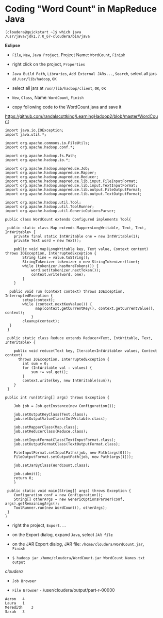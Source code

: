 # Coding "Word Count" in MapReduce Java

```
[cloudera@quickstart ~]$ which java
/usr/java/jdk1.7.0_67-cloudera/bin/java
```

**Eclipse**

- `File`, `New`, `Java Project`, Project Name: `WordCount`, `Finish`

- right click on the project, `Properties`

- `Java Build Path`, `Libraries`, `Add External JARs...`, `Search`, select all jars at `/usr/lib/hadoop`, `OK`

- select all jars at `/usr/lib/hadoop/client`, `OK`, `OK`

- `New`, `Class`, Name: `WordCount`, `Finish`

- copy following code to the WordCount.java and save it

https://github.com/randalscottking/LearningHadoop2/blob/master/WordCount

```
import java.io.IOException;
import java.util.*;

import org.apache.commons.io.FileUtils;
import org.apache.hadoop.conf.*;

import org.apache.hadoop.fs.Path;
import org.apache.hadoop.io.*;

import org.apache.hadoop.mapreduce.Job;
import org.apache.hadoop.mapreduce.Mapper;
import org.apache.hadoop.mapreduce.Reducer;
import org.apache.hadoop.mapreduce.lib.input.FileInputFormat;
import org.apache.hadoop.mapreduce.lib.input.TextInputFormat;
import org.apache.hadoop.mapreduce.lib.output.FileOutputFormat;
import org.apache.hadoop.mapreduce.lib.output.TextOutputFormat;

import org.apache.hadoop.util.Tool;
import org.apache.hadoop.util.ToolRunner;
import org.apache.hadoop.util.GenericOptionsParser;

public class WordCount extends Configured implements Tool{

 public static class Map extends Mapper<LongWritable, Text, Text, IntWritable> {
    private final static IntWritable one = new IntWritable(1);
    private Text word = new Text();

    public void map(LongWritable key, Text value, Context context) throws IOException, InterruptedException {
        String line = value.toString();
        StringTokenizer tokenizer = new StringTokenizer(line);
        while (tokenizer.hasMoreTokens()) {
            word.set(tokenizer.nextToken());
            context.write(word, one);
        }
    }

  public void run (Context context) throws IOException, InterruptedException {
        setup(context);
        while (context.nextKeyValue()) {
              map(context.getCurrentKey(), context.getCurrentValue(), context);
            }
        cleanup(context);
  }
 }

 public static class Reduce extends Reducer<Text, IntWritable, Text, IntWritable> {

    public void reduce(Text key, Iterable<IntWritable> values, Context context) 
      throws IOException, InterruptedException {
        int sum = 0;
        for (IntWritable val : values) {
            sum += val.get();
        }
        context.write(key, new IntWritable(sum));
    }
 }

public int run(String[] args) throws Exception {

    Job job = Job.getInstance(new Configuration());

    job.setOutputKeyClass(Text.class);
    job.setOutputValueClass(IntWritable.class);

    job.setMapperClass(Map.class);
    job.setReducerClass(Reduce.class);

    job.setInputFormatClass(TextInputFormat.class);
    job.setOutputFormatClass(TextOutputFormat.class);

    FileInputFormat.setInputPaths(job, new Path(args[0]));
    FileOutputFormat.setOutputPath(job, new Path(args[1]));

    job.setJarByClass(WordCount.class);

    job.submit();
    return 0;
    }

 public static void main(String[] args) throws Exception {
    Configuration conf = new Configuration();
    String[] otherArgs = new GenericOptionsParser(conf, args).getRemainingArgs();
    ToolRunner.run(new WordCount(), otherArgs);
 }
}
```

- right the project, `Export...`

- on the Export dialog, expand `Java`, select `JAR file`

- on the JAR Export dialog, JAR file: `/home/cloudera/WordCount.jar`, `Finish`

- `$ hadoop jar /home/cloudera/WordCount.jar WordCount Names.txt output`

*cloudera*

- `Job Browser`

- `File Browser` - /user/cloudera/output/part-r-00000

```
Aaron	4
Laura	1
Meredith	3
Sarah	3
```
